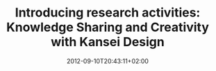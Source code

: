 ---
slug: introducing-research-activities-knowledge-sharing-and-creativity-with-kansei-design
title: "Introducing research activities: Knowledge Sharing and Creativity with Kansei Design"
layout: single
searchFilter: Publication
searchWeight: 8
publitype: report
subsection: report
kansei: true
research: 
    -  kansei
institution:
    logo: TUe
    short: 'TU/e'
    name: "Eindhoven University of Technology"
    web: "https://www.tue.nl/en/"
    colo: "#c72125"
date: 2012-09-10T20:43:11+02:00
citation:
    authors:
        1: ["Levy", "Pierre", "P."]
    year: 2009
    title: "Introducing research activities: Knowledge Sharing and Creativity with Kansei Design"
    journal: "Journal of Japan Society of Kansei Engineering"
    number: 8
    volume: 2
reference: "Lévy, P. (2009). Introducing research activities: Knowledge Sharing and Creativity with Kansei Design. Journal of Japan Society of Kansei Engineering, 8(2)"
---